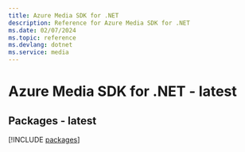 ```yaml
---
title: Azure Media SDK for .NET
description: Reference for Azure Media SDK for .NET
ms.date: 02/07/2024
ms.topic: reference
ms.devlang: dotnet
ms.service: media
---
```

# Azure Media SDK for .NET - latest
## Packages - latest
[!INCLUDE [packages](media-index.md)]